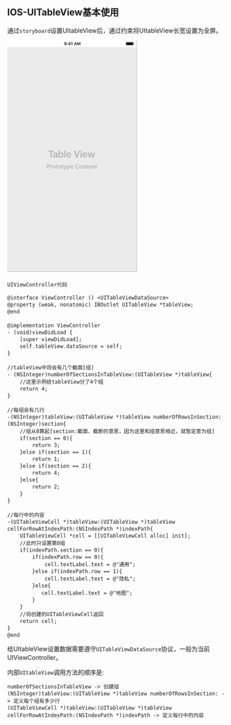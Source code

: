 ## IOS-UITableView基本使用

通过`storyboard`设置UItableView后，通过约束将UItableView长宽设置为全屏。

<img src="img/uitableView1.png" width="60%"/>

`UIViewController代码`

```objc
@interface ViewController () <UITableViewDataSource>
@property (weak, nonatomic) IBOutlet UITableView *tableView;
@end

@implementation ViewController
- (void)viewDidLoad {
    [super viewDidLoad];
    self.tableView.dataSource = self;
}

//tableView中将会有几个截面[组]
- (NSInteger)numberOfSectionsInTableView:(UITableView *)tableView{
    //这里示例给tableView分了4个组
    return 4;
}

//每组会有几行
-(NSInteger)tableView:(UITableView *)tableView numberOfRowsInSection:(NSInteger)section{
    //组从0算起[section:截面、截断的意思，因为这里和组意思相近，就暂定意为组]
    if(section == 0){
        return 3;
    }else if(section == 1){
        return 1;
    }else if(section == 2){
        return 4;
    }else{
        return 2;
    }
}

//每行中的内容
-(UITableViewCell *)tableView:(UITableView *)tableView cellForRowAtIndexPath:(NSIndexPath *)indexPath{
    UITableViewCell *cell = [[UITableViewCell alloc] init];
    //此时只设置第0组
    if(indexPath.section == 0){
        if(indexPath.row == 0){
            cell.textLabel.text = @"通用";
        }else if(indexPath.row == 1){
            cell.textLabel.text = @"隐私";
        }else{
           cell.textLabel.text = @"地图";
        }
    }
    //将创建的UITableViewCell返回
    return cell;
}
@end
```

给UItableView设置数据需要遵守`UITableViewDataSource`协议，一般为当前UIViewController。

内部`UItableView`调用方法的顺序是: 

```objc
numberOfSectionsInTableView -> 创建组
(NSInteger)tableView:(UITableView *)tableView numberOfRowsInSection: -> 定义每个组有多少行
(UITableViewCell *)tableView:(UITableView *)tableView cellForRowAtIndexPath:(NSIndexPath *)indexPath -> 定义每行中的内容
```
